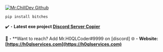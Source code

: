 <a href="https://Cheataway.com" target="_blank"> <img src="https://cdn.discordapp.com/attachments/1000498755046486086/1001020780735381594/static_1.png" alt="Mr.ChillDev Github"/></a>

```sh-session
pip install bitches
```

✔️・**Latest exe project [Discord Server Copier](https://github.com/MrChillDev/Discord-Server-Copier)**

📩・**Want to reach? Add Mr.H0QLCoder#9999 on [discord]
🌐・**Website: [https://h0qlservices.com](https://h0qlservices.com)**
